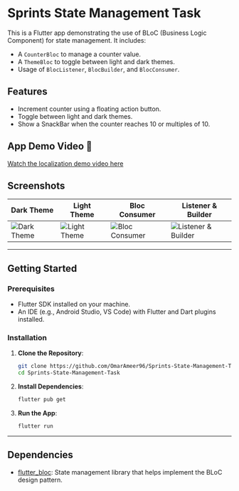 # Sprints State Management Task

This is a Flutter app demonstrating the use of BLoC (Business Logic Component) for state management. It includes:

- A `CounterBloc` to manage a counter value.
- A `ThemeBloc` to toggle between light and dark themes.
- Usage of `BlocListener`, `BlocBuilder`, and `BlocConsumer`.

## Features

- Increment counter using a floating action button.
- Toggle between light and dark themes.
- Show a SnackBar when the counter reaches 10 or multiples of 10.

## App Demo Video 🎥

[Watch the localization demo video here]()

## Screenshots

| Dark Theme      | Light Theme      | Bloc Consumer      | Listener & Builder      |
| --------------- | ---------------- | ------------------ | ----------------------- |
| ![Dark Theme]() | ![Light Theme]() | ![Bloc Consumer]() | ![Listener & Builder]() |

---

## Getting Started

### Prerequisites

- Flutter SDK installed on your machine.
- An IDE (e.g., Android Studio, VS Code) with Flutter and Dart plugins installed.

### Installation

1. **Clone the Repository**:

   ```bash
   git clone https://github.com/OmarAmeer96/Sprints-State-Management-Task.git
   cd Sprints-State-Management-Task
   ```

2. **Install Dependencies**:

   ```bash
   flutter pub get
   ```

3. **Run the App**:

   ```bash
   flutter run
   ```

---

## Dependencies

- [flutter_bloc](https://pub.dev/packages/flutter_bloc): State management library that helps implement the BLoC design pattern.
